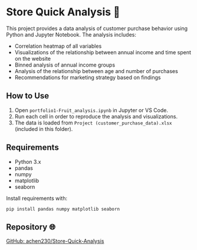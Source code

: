 # Store Quick Analysis 🚀

This project provides a data analysis of customer purchase behavior using Python and Jupyter Notebook. The analysis includes:

- Correlation heatmap of all variables
- Visualizations of the relationship between annual income and time spent on the website
- Binned analysis of annual income groups
- Analysis of the relationship between age and number of purchases
- Recommendations for marketing strategy based on findings

## How to Use 

1. Open `portfolio1-Fruit_analysis.ipynb` in Jupyter or VS Code.
2. Run each cell in order to reproduce the analysis and visualizations.
3. The data is loaded from `Project (customer_purchase_data).xlsx` (included in this folder).

## Requirements 
- Python 3.x 
- pandas 
- numpy 
- matplotlib 
- seaborn 

Install requirements with:
```
pip install pandas numpy matplotlib seaborn
```

## Repository 🌐
[GitHub: achen230/Store-Quick-Analysis](https://github.com/achen230/Store-Quick-Analysis.git)
